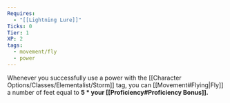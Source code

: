 ```yaml
---
Requires:
  - "[[Lightning Lure]]"
Ticks: 0
Tier: 1
XP: 2
tags:
  - movement/fly
  - power
---
```

Whenever you successfully use a power with the [[Character Options/Classes/Elementalist/Storm]] tag, you can [[Movement#Flying|Fly]] a number of feet equal to **5 * your [[Proficiency#Proficiency Bonus]].**